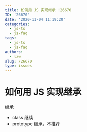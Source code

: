 ```yaml
---
title: 如何用 JS 实现继承 !26670
ID: '26670'
date: '2020-11-04 11:19:20'
categories:
  - js-ts
  - js-faq
tags:
  - js-ts
  - js-faq
authors:
  - lzw
slug: /26670
type: issues
---
```


# 如何用 JS 实现继承

继承

- class 继续
- prototype 继承，不推荐
 
 
 
 
 
 
 
 
 
 
 
 
 
 
 
 
 
 
 
 
 
 
 
 
 
